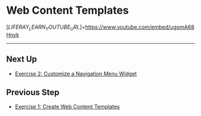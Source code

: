 # Web Content Templates

[$LIFERAY_LEARN_YOUTUBE_URL$]=https://www.youtube.com/embed/ugomA68Hnyk

---

## Next Up

* [Exercise 2: Customize a Navigation Menu Widget](./exercise-2-customize-a-navigation-menu-widget.md) 

## Previous Step

* [Exercise 1: Create Web Content Templates](./exercise-1-create-web-content-templates.md) 